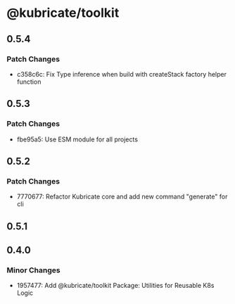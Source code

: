 # @kubricate/toolkit

## 0.5.4

### Patch Changes

- c358c6c: Fix Type inference when build with createStack factory helper function

## 0.5.3

### Patch Changes

- fbe95a5: Use ESM module for all projects

## 0.5.2

### Patch Changes

- 7770677: Refactor Kubricate core and add new command "generate" for cli

## 0.5.1

## 0.4.0

### Minor Changes

- 1957477: Add @kubricate/toolkit Package: Utilities for Reusable K8s Logic
